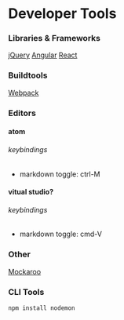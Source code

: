 # Developer Tools

### Libraries & Frameworks
[jQuery](jquery.com)
[Angular](angularjs.com)
[React](reactjs.com)

### Buildtools
[Webpack](webpackjs.com)

### Editors
#### atom
###### keybindings
* markdown toggle: ctrl-M

#### vitual studio?
###### keybindings
* markdown toggle: cmd-V


### Other
[Mockaroo](mockaroo.com)

### CLI Tools
``` sh
npm install nodemon

```
